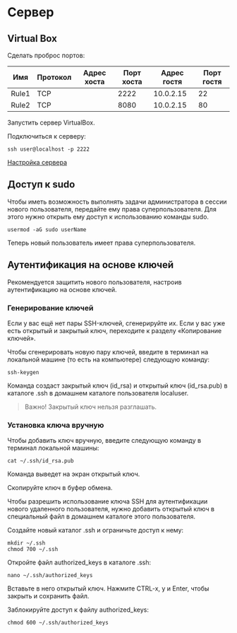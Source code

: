 # Сервер

## Virtual Box

Сделать проброс портов:

Имя | Протокол | Адрес хоста | Порт хоста | Адрес гостя | Порт гостя
--- | --- | --- | --- | --- | ---
Rule1 | TCP |  | 2222 | 10.0.2.15 | 22
Rule2 | TCP |  | 8080 | 10.0.2.15 | 80

Запустить сервер VirtualBox.

Подключиться к серверу:

    ssh user@localhost -p 2222

[Настройка сервера](https://github.com/zndoc/linux/blob/master/server/README.md)

## Доступ к sudo

Чтобы иметь возможность выполнять задачи администратора в сессии нового пользователя, передайте ему права суперпользователя. Для этого нужно открыть ему доступ к использованию команды sudo.

    usermod -aG sudo userName

Теперь новый пользователь имеет права суперпользователя.

## Аутентификация на основе ключей

Рекомендуется защитить нового пользователя, настроив аутентификацию на основе ключей.

### Генерирование ключей

Если у вас ещё нет пары SSH-ключей, сгенерируйте их. Если у вас уже есть открытый и закрытый ключ, переходите к разделу «Копирование ключей».

Чтобы сгенерировать новую пару ключей, введите в терминал на локальной машине (то есть на компьютере) следующую команду:

    ssh-keygen

Команда создаст закрытый ключ (id_rsa) и открытый ключ (id_rsa.pub) в каталоге .ssh в домашнем каталоге пользователя localuser.

> Важно! Закрытый ключ нельзя разглашать.

### Установка ключа вручную

Чтобы добавить ключ вручную, введите следующую команду в терминал локальной машины:

    cat ~/.ssh/id_rsa.pub

Команда выведет на экран открытый ключ.

Скопируйте ключ в буфер обмена.

Чтобы разрешить использование ключа SSH для аутентификации нового удаленного пользователя, нужно добавить открытый ключ в специальный файл в домашнем каталоге этого пользователя.

Создайте новый каталог .ssh и ограничьте доступ к нему:

    mkdir ~/.ssh
    chmod 700 ~/.ssh

Откройте файл authorized_keys в каталоге .ssh:

    nano ~/.ssh/authorized_keys

Вставьте в него открытый ключ. Нажмите CTRL-x, y и Enter, чтобы закрыть и сохранить файл.

Заблокируйте доступ к файлу authorized_keys:

    chmod 600 ~/.ssh/authorized_keys


